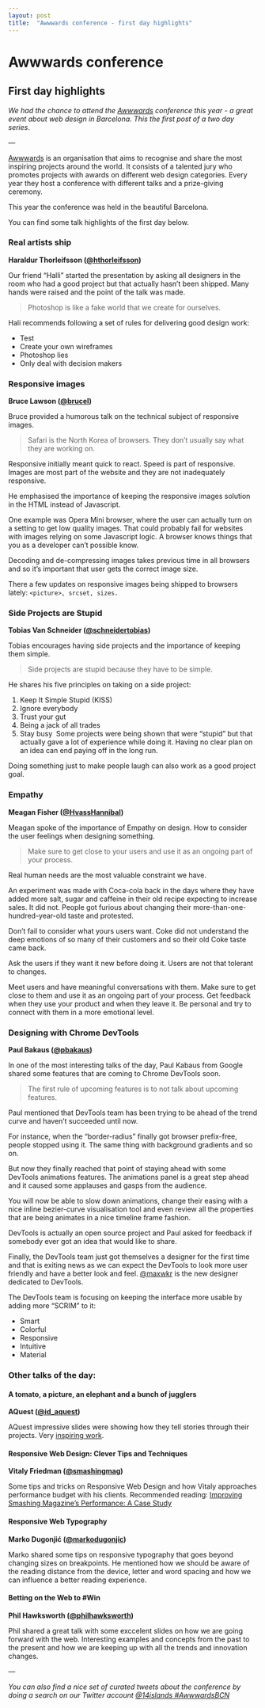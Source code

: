 ```yaml
---
layout: post
title:  "Awwwards conference - first day highlights"
---
```


# Awwwards conference 
## First day highlights

*We had the chance to attend the [Awwwards](http://conference.awwwards.com/) conference this year - a great event about web design in Barcelona. This the first post of a two day series*.

—

[Awwwards](http://conference.awwwards.com/) is an organisation that aims to recognise and share the most inspiring projects around the world. It consists of a talented jury who promotes projects with awards on different web design categories. Every year they host a conference with different talks and a prize-giving ceremony.

This year the conference was held in the beautiful Barcelona.

You can find some talk highlights of the first day below.

### Real artists ship
**Haraldur Thorleifsson ([@hthorleifsson](http://twitter.com/hthorleifsson))**

Our friend “Halli” started the presentation by asking all designers in the room who had a good project but that actually hasn’t been shipped. Many hands were raised and the point of the talk was made.

> Photoshop is like a fake world that we create for ourselves.

Hali recommends following a set of rules for delivering good design work:

- Test
- Create your own wireframes
- Photoshop lies
- Only deal with decision makers

### Responsive images
**Bruce Lawson ([@brucel](http://twitter.com/brucel))**

Bruce provided a humorous talk on the technical subject of responsive images.

> Safari is the North Korea of browsers. They don’t usually say what they are working on.

Responsive initially meant quick to react. Speed is part of responsive. Images are most part of the website and they are not inadequately responsive.

He emphasised the importance of keeping the responsive images solution in the HTML instead of Javascript.

One example was Opera Mini browser, where the user can actually turn on a setting to get low quality images. That could probably fail for websites  with images relying on some Javascript logic. A browser knows things that you as a developer can’t possible know.

Decoding and de-compressing images takes previous time in all browsers and so it’s important that user gets the correct image size.

There a few updates on responsive images being shipped to browsers lately: `<picture>, srcset, sizes.`

### Side Projects are Stupid
**Tobias Van Schneider ([@schneidertobias](http://twitter.com/))**

Tobias encourages having side projects and the importance of keeping them simple.

> Side projects are stupid because they have to be simple.

He shares his five principles on taking on a side project:

1. Keep It Simple Stupid (KISS)
2. Ignore everybody
3. Trust your gut
4. Being a jack of all trades
5. Stay busy 
Some projects were being shown that were “stupid” but that actually gave a lot of experience while doing it. Having no clear plan on an idea can end paying off in the long run.

Doing something just to make people laugh can also work as a good project goal.

### Empathy
**Meagan Fisher ([@HvassHannibal](http://twitter.com/))**

Meagan spoke of the importance of Empathy on design. How to consider the user feelings when designing something.

> Make sure to get close to your users and use it as an ongoing part of your process.

Real human needs are the most valuable constraint we have.

An experiment was made with Coca-cola back in the days where they have added more salt, sugar and caffeine in their old recipe expecting to increase sales. It did not. People got furious about changing their more-than-one-hundred-year-old  taste and protested.

Don’t fail to consider what yours users want. Coke did not understand the deep emotions of so many of their customers and so their old Coke taste came back.

Ask the users if they want it new before doing it. Users are not that tolerant to changes.

Meet users and have meaningful conversations with them. Make sure to get close to them and use it as an ongoing part of your process. Get feedback when they use your product and when they leave it. Be personal and try to connect with them in a more emotional level.

### Designing with Chrome DevTools
**Paul Bakaus ([@pbakaus](http://twitter.com/))**

In one of the most interesting talks of the day, Paul Kabaus from Google shared some features that are coming to Chrome DevTools soon.

> The first rule of upcoming features is to not talk about upcoming features.

Paul mentioned that DevTools team has been trying to be ahead of the trend curve and haven’t succeeded until now.

For instance, when the “border-radius” finally got browser prefix-free, people stopped using it. The same thing with background gradients and so on.

But now they finally reached that point of staying ahead with some DevTools animations features. The animations panel is a great step ahead and it caused some applauses and gasps from the audience.

You will now be able to slow down animations, change their easing with a nice inline bezier-curve visualisation tool and even review all the properties that are being animates in a nice timeline frame fashion.

DevTools is actually an open source project and Paul asked for feedback if somebody ever got an idea that would like to share.

Finally, the DevTools team just got themselves a designer for the first time and that is exiting news as we can expect the DevTools to look more user friendly and have a better look and feel. [@maxwkr](http://twitter.com/maxwkr) is the new designer dedicated to DevTools.

The DevTools team is focusing on keeping the interface more usable by adding more “SCRIM” to it:

- Smart
- Colorful
- Responsive
- Intuitive
- Material

### Other talks of the day:

#### A tomato, a picture, an elephant and a bunch of jugglers
**AQuest ([@id_aquest](http://twitter.com/id_aquest))**

AQuest impressive slides were showing how they tell stories through their projects. Very [inspiring work](www.aquest.it).

#### Responsive Web Design: Clever Tips and Techniques
**Vitaly Friedman ([@smashingmag](http://twitter.com/smashingmag))**

Some tips and tricks on Responsive Web Design and how Vitaly approaches performance budget with his clients. Recommended reading: [Improving Smashing Magazine’s Performance: A Case Study](http://www.smashingmagazine.com/2014/09/08/improving-smashing-magazine-performance-case-study/)

#### Responsive Web Typography
**Marko Dugonjić ([@markodugonjic](http://twitter.com/markodugonjic))**

Marko shared some tips on responsive typography that goes beyond  changing sizes on breakpoints. He mentioned how we should be aware of the reading distance from the device, letter and word spacing and how we can influence a better reading experience.

#### Betting on the Web to #Win
**Phil Hawksworth ([@philhawksworth](http://twitter.com/philhawksworth))**

Phil shared a great talk with some exccelent slides on how we are going forward with the web. Interesting examples and concepts from the past to the present and how we are keeping up with all the trends and innovation changes.

—

_You can also find a nice set of curated tweets about the conference by doing a search on our Twitter account [@14islands #AwwwardsBCN](https://twitter.com/search?q=%4014islands%20%23AwwwardsBCN&src=typd)_